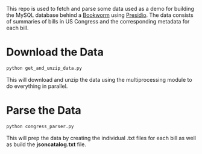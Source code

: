 This repo is used to fetch and parse some data used as a demo for building the MySQL database behind a [Bookworm](http://bookworm.culturomics.org) using [Presidio](https://github.com/bmschmidt/Presidio). The data consists of summaries of bills in US Congress and the corresponding metadata for each bill.

# Download the Data #

```python
python get_and_unzip_data.py
```

This will download and unzip the data using the multiprocessing module to do everything in parallel.

# Parse the Data #

```python
python congress_parser.py
```

This will prep the data by creating the individual .txt files for each bill as well as build the **jsoncatalog.txt** file.
